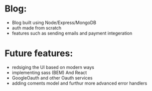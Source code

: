 # Blog:

- Blog built using Node/Express/MongoDB
- auth made from scratch
- features such as sending emails and payment integeration

# Future features:

<!-- - auth with passportJs -->

- redsiging the UI based on modern ways
- implementing sass (BEM) And React
- GoogleOauth and other Oauth services
- adding coments model and furthur more advanced error handlers
